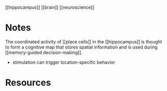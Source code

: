 [[hippocampus]]
[[brain]]
[[neuroscience]]

# Notes

The coordinated activity of [[place cells]] in the [[hippocampus]] is thought to form a cognitive map that stores spatial information and is used during [[memory-guided decision-making]].

- stimulation can trigger location-specific behavior

# Resources